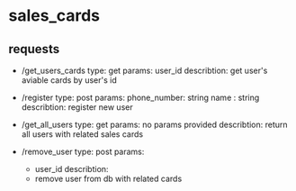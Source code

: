 # sales_cards
##  requests

* /get_users_cards
  type:
    get
  params:
    user_id
  describtion:
    get user's aviable cards by user's id

* /register
  type:
    post
  params:
    phone_number: string
    name : string
  describtion:
    register new user

* /get_all_users
  type:
    get
  params:
    no params provided
  describtion:
    return all users with related sales cards
  
* /remove_user
  type:
    post
  params:
  - user_id
  describtion:
  - remove user from db with related cards
